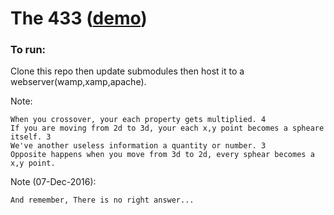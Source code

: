 # The 433 ([demo](http://tito433.github.io/433/))

### To run:
Clone this repo then update submodules then host it to a webserver(wamp,xamp,apache).

Note:
```
When you crossover, your each property gets multiplied. 4
If you are moving from 2d to 3d, your each x,y point becomes a spheare itself. 3
We've another useless information a quantity or number. 3
Opposite happens when you move from 3d to 2d, every sphear becomes a x,y point.
``` 

Note (07-Dec-2016):
```
And remember, There is no right answer...
``` 